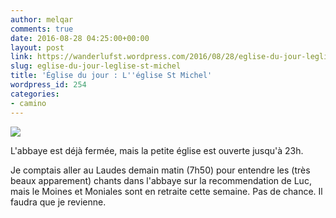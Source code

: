 ```yaml
---
author: melqar
comments: true
date: 2016-08-28 04:25:00+00:00
layout: post
link: https://wanderlufst.wordpress.com/2016/08/28/eglise-du-jour-leglise-st-michel/
slug: eglise-du-jour-leglise-st-michel
title: 'Église du jour : L''église St Michel'
wordpress_id: 254
categories:
- camino
---
```


[![](http://wanderlufst.files.wordpress.com/2016/08/wp-image-1931933630jpg.jpg)](http://wanderlufst.files.wordpress.com/2016/08/wp-image-1931933630jpg.jpg)

L'abbaye est déjà fermée, mais la petite église est ouverte jusqu'à 23h. 

Je comptais aller au Laudes demain matin (7h50) pour entendre les (très beaux apparement) chants dans l'abbaye sur la recommendation de Luc, mais le Moines et Moniales sont en retraite cette semaine. Pas de chance. Il faudra que je revienne.
